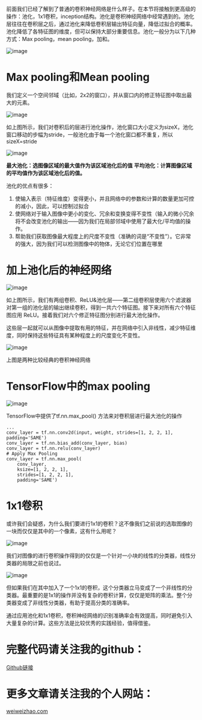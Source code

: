 前面我们已经了解到了普通的卷积神经网络是什么样子。在本节将接触到更高级的操作：池化，1x1卷积，inception结构。池化是卷积神经网络中经常遇到的。池化层往往在卷积层之后，通过池化来降低卷积层输出特征向量，降低过拟合的概率。池化降低了各特征图的维度，但可以保持大部分重要信息。池化一般分为以下几种方式：Max pooling，mean pooling，加和。

![image](https://raw.githubusercontent.com/vvchenvv/Self_Driving_Tutorial/master/Class1/5-04%20Pooling/01Explore%20The%20Design%20Space.mp4_000031.348.jpg)

# Max pooling和Mean pooling
我们定义一个空间邻域（比如，2x2的窗口），并从窗口内的修正特征图中取出最大的元素。

![image](https://raw.githubusercontent.com/vvchenvv/Self_Driving_Tutorial/master/Class1/5-04%20Pooling/02max_pooling.jpg)

如上图所示，我们对卷积后的层进行池化操作，池化窗口大小定义为sizeX，池化窗口移动的步幅为stride，一般池化由于每一个池化窗口都不重复，所以sizeX=stride

![image](https://raw.githubusercontent.com/vvchenvv/Self_Driving_Tutorial/master/Class1/5-04%20Pooling/03Pooling_schematic.gif)

**最大池化：选图像区域的最大值作为该区域池化后的值**
**平均池化：计算图像区域的平均值作为该区域池化后的值。**

池化的优点有很多：
1. 使输入表示（特征维度）变得更小，并且网络中的参数和计算的数量更加可控的减小，因此，可以控制过拟合
2. 使网络对于输入图像中更小的变化、冗余和变换变得不变性（输入的微小冗余将不会改变池化的输出——因为我们在局部邻域中使用了最大化/平均值的操作。
3. 帮助我们获取图像最大程度上的尺度不变性（准确的词是“不变性”）。它非常的强大，因为我们可以检测图像中的物体，无论它们位置在哪里

# 加上池化后的神经网络

![image](https://raw.githubusercontent.com/vvchenvv/Self_Driving_Tutorial/master/Class1/5-04%20Pooling/04%E5%8A%A0%E4%B8%8A%E6%B1%A0%E5%8C%96%E7%9A%84%E7%A5%9E%E7%BB%8F%E7%BD%91%E7%BB%9C.jpg)

如上图所示，我们有两组卷积、ReLU&池化层——第二组卷积层使用六个滤波器对第一组的池化层的输出继续卷积，得到一共六个特征图。接下来对所有六个特征图应用 ReLU。接着我们对六个修正特征图分别进行最大池化操作。

这些层一起就可以从图像中提取有用的特征，并在网络中引入非线性，减少特征维度，同时保持这些特征具有某种程度上的尺度变化不变性。

![image](https://raw.githubusercontent.com/vvchenvv/Self_Driving_Tutorial/master/Class1/5-04%20Pooling/05Explore%20The%20Design%20Space.mp4_000139.325.jpg)

上图是两种比较经典的卷积神经网络

# TensorFlow中的max pooling

![image](https://raw.githubusercontent.com/vvchenvv/Self_Driving_Tutorial/master/Class1/5-04%20Pooling/06TensorFlow%E4%B8%AD%E7%9A%84maxpooling.jpg)

TensorFlow中提供了tf.nn.max_pool() 方法来对卷积层进行最大池化的操作

```
...
conv_layer = tf.nn.conv2d(input, weight, strides=[1, 2, 2, 1], padding='SAME')
conv_layer = tf.nn.bias_add(conv_layer, bias)
conv_layer = tf.nn.relu(conv_layer)
# Apply Max Pooling
conv_layer = tf.nn.max_pool(
    conv_layer,
    ksize=[1, 2, 2, 1],
    strides=[1, 2, 2, 1],
    padding='SAME')
```
# 1x1卷积
或许我们会疑惑，为什么我们要进行1x1的卷积？这不像我们之前说的选取图像的一块而仅仅是其中的一个像素，这有什么用呢？

![image](https://raw.githubusercontent.com/vvchenvv/Self_Driving_Tutorial/master/Class1/5-04%20Pooling/28.%201x1%20Convolutions.mp4_000022.446.jpg)

我们对图像的进行卷积操作得到的仅仅是一个针对一小块的线性的分类器，线性分类器的局限之前也说过。

![image](https://raw.githubusercontent.com/vvchenvv/Self_Driving_Tutorial/master/Class1/5-04%20Pooling/28.%201x1%20Convolutions.mp4_000052.209.jpg)

但如果我们在其中加入了一个1x1的卷积，这个分类器立马变成了一个非线性的分类器。最重要的是1x1的操作并没有复杂的卷积计算，仅仅是矩阵的乘法。整个分类器变成了非线性分类器，有助于提高分类的准确率。

通过应用池化和1x1卷积，卷积神经网络的识别准确率会有效提高，同时避免引入大量复杂的计算。这些方法是比较优秀的实践经验，值得借鉴。


# 完整代码请关注我的github：
[Github链接](https://github.com/vvchenvv/Self_Driving_Tutorial/tree/master/Class1/)

# 更多文章请关注我的个人网站：
[weiweizhao.com](http://weiweizhao.com/category/ai/)